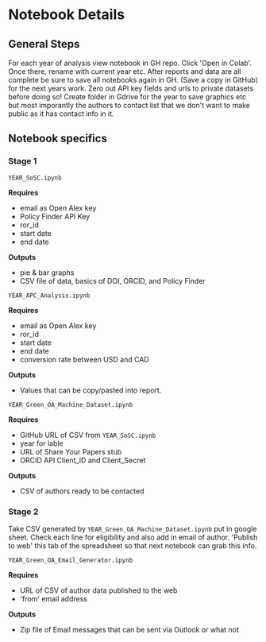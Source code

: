 # Notebook Details

## General Steps
For each year of analysis view notebook in GH repo. Click 'Open in Colab'. Once there, rename with current year etc. After reports and data are all complete be sure to save all notebooks again in GH. (Save a copy in GitHub) for the next years work. Zero out API key fields and urls to private datasets before doing so! Create folder in Gdrive for the year to save graphics etc but most imporantly the authors to contact list that we don't want to make public as it has contact info in it.


## Notebook specifics

### Stage 1

`YEAR_SoSC.ipynb`

**Requires**

- email as Open Alex key
- Policy Finder API Key
- ror_id
- start date
- end date

**Outputs**

- pie & bar graphs
- CSV file of data, basics of DOI, ORCID, and Policy Finder

`YEAR_APC_Analysis.ipynb`

**Requires**

- email as Open Alex key
- ror_id
- start date
- end date
- conversion rate between USD and CAD

**Outputs**

- Values that can be copy/pasted into report.


`YEAR_Green_OA_Machine_Dataset.ipynb`

**Requires**

- GitHub URL of CSV from `YEAR_SoSC.ipynb`
- year for lable
- URL of Share Your Papers stub
- ORCID API Client_ID and Client_Secret

**Outputs**

- CSV of authors ready to be contacted

### Stage 2

Take CSV generated by `YEAR_Green_OA_Machine_Dataset.ipynb` put in google sheet. Check each line for eligibility and also add in email of author. 'Publish to web' this tab of the spreadsheet so that next notebook can grab this info.


`YEAR_Green_OA_Email_Generator.ipynb`

**Requires**
- URL of CSV of author data published to the web
- 'from' email address 

**Outputs**

- Zip file of Email messages that can be sent via Outlook or what not
